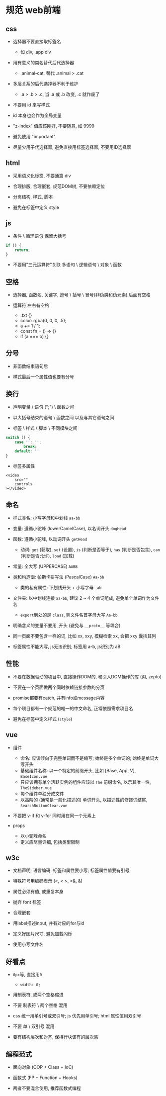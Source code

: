 # 规范 web前端

## css
* 选择器不要直接取标签名
	+ 如 div, .app div

* 用有意义的类名替代后代选择器
	+ .animal-cat, 替代 .animal > .cat

* 多层关系的后代选择器不利于维护
	+ .a > .b > .c, 当 .a 或 .b 改变, .c 就作废了

* 不要用 id 来写样式

* id 本身也会作为全局变量

* "z-index" 值应该刚好, 不要随意, 如 9999

* 避免使用 "important"

* 尽量少用子代选择器, 避免直接用标签选择器, 不要用ID选择器

## html
* 采用语义化标签, 不要通篇 div

* 合理排版, 合理嵌套, 规范DOM树, 不要依赖定位

* 分离结构, 样式, 脚本

* 避免在标签中定义 style

## js
* 条件 \ 循环语句 保留大括号
```js
if () {
    return;
}
```

* 不要用"三元运算符"关联 多语句 \ 逻辑语句 \ 对象 \ 函数

## 空格
* 选择器, 函数名, 关键字, 逗号 \ 括号 \ 冒号(非伪类和伪元素) 后面有空格

* 运算符 左右有空格
	+ .txt {}
	+ color: rgba(0, 0, 0, .5);
	+ a += 1 / 1;
	+ const fn = () => {}
	+ if (a === b) {}

## 分号
* 非函数结束语句后

* 样式最后一个属性值也要有分号

## 换行
* 声明变量 \ 语句 (";") \ 函数之间

* 以大括号结束的语句 \ 函数之间 以及与其它语句之间

* 标签 \ 样式 \ 脚本 \ 不同模块之间
```js
switch () {
    case '': '';
        break;
    default: ''
}
```

* 标签多属性
```vue
<video
	src=""
	controls
></video>
```

## 命名
* 样式类名: 小写字母和中划线 `aa-bb`

* 变量: 遵循小驼峰 (lowerCamelCase), 以名词开头 `dogHead`

* 函数: 遵循小驼峰, 以动词开头 `getHead`
	+ 动词: `get` (获取), `set` (设置), `is` (判断是否等于), `has` (判断是否包含), `can` (判断是否允许), `load` (加载)

* 常量: 全大写 (UPPERCASE) `AABB`

* 类和构造函: 帕斯卡拼写法 (PascalCase) `Aa-bb`
	+ 类的私有属性: 下划线开头 + 小写字母 `_ab`

* 文件夹: 以中划线连接 `aa-bb`, 建议 2 ~ 4 个单词组成, 避免单个单词作为文件名
	+ `export`到处的是 `class`, 则文件名首字母大写 `Aa-bb`

* 明确含义的变量不要用`_`开头 (避免与 `__proto__` 等耦合)

* 同一页面不要包含一样的词, 比如 xx, xxy, 模糊检索 xx, 会把 xxy 囊括其列

* 标签属性不能大写, js无法识别; 标签用 a-b, js识别为 aB

## 性能
* 不要在数据驱动的项目中, 直接操作DOM的, 和引入DOM操作的库 (jQ, zepto)

* 不要在一个页面做两个同时依赖链接参数的分页

* promise都要有catch, 并有info或message内容

* 每个项目都有一个规范的唯一的中文命名, 正常依照需求项目名

* 避免在标签中定义样式 (`style`)

## vue
* 组件
	+ 命名: 应该倾向于完整单词而不是缩写; 始终是多个单词的; 始终是单词大写开头
	+ 基础组件名称: 以一个特定的前缀开头, 比如 [Base, App, V], `BaseIcon.vue`
	+ 只应该拥有单个活跃实例的组件应该以 `The` 前缀命名, 以示其唯一性, `TheSidebar.vue`
	+ 每个组件单独分成文件
	+ 以高阶的 (通常是一般化描述的) 单词开头, 以描述性的修饰词结尾, `SearchButtonClear.vue`

* 不要把 v-if 和 v-for 同时用在同一个元素上

* props
	+ 以小驼峰命名
	+ 定义应尽量详细, 包括类型限制

## w3c
* 文档声明; 语言编码; 标签和属性要小写; 标签属性值要有引号;

* 特殊符号用编码表示 (<, &lt; >, &gt;&, &amp;)

* 属性必须有值, 或重复本身

* 抛弃 font 标签

* 合理嵌套

* 用label描述input, 并有对应的for与id

* 定义好图片尺寸, 避免加载闪烁

* 使用小写文件名

## 好看点
* `0px`等, 直接用`0`
	+ `width: 0;`

* 用制表符, 或两个空格缩进

* 不要 制表符 \ 两个空格 混用

* css 统一用单引号或双引号; js 优先用单引号; html 属性值用双引号

* 不要 单 \ 双引号 混用

* 要有结构层次和对齐, 保持行块该有的层次感

## 编程范式
* 面向对象 (OOP + Class + IoC)

* 函数式 (FP + Function + Hooks)

* 两者不要混合使用, 推荐函数式编程
